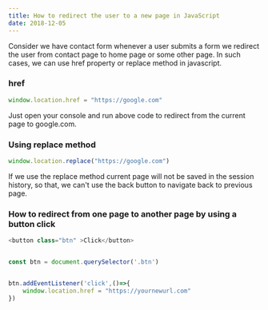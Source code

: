 ```yaml
---
title: How to redirect the user to a new page in JavaScript
date: 2018-12-05
---
```




Consider we have contact form whenever a user submits a form we redirect the user from
contact page to home page or some other page. In such cases, we can use href property or replace method in javascript.


### href

```js
window.location.href = "https://google.com"
```

Just open your console and run above code to redirect from the current page to google.com.

### Using replace method


```js
window.location.replace("https://google.com")

```
If we use the replace method current page will not be saved in the session history, so that, we can't use the back button to navigate back to previous page.


### How to redirect from one page to another page by using a button click


```js
<button class="btn" >Click</button>

```

```js

const btn = document.querySelector('.btn')


btn.addEventListener('click',()=>{
    window.location.href = "https://yournewurl.com"
})

```